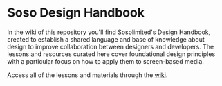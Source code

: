 # Soso Design Handbook

In the wiki of this repository you'll find Sosolimited's Design Handbook, created to establish a shared language and base of knowledge about design to improve collaboration between designers and developers. The lessons and resources curated here cover foundational design principles with a particular focus on how to apply them to screen-based media.

Access all of the lessons and materials through the [wiki](https://github.com/sosolimited/Design-Handbook/wiki).
